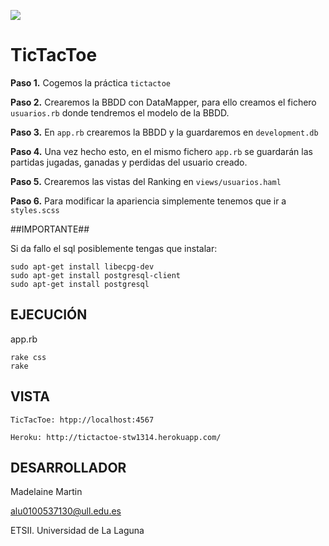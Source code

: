 ![](http://banot.etsii.ull.es/alu4103/STW/tictactoe.jpg)

TicTacToe
================================

**Paso 1.** Cogemos la práctica `tictactoe` 

**Paso 2.** Crearemos la BBDD con DataMapper, para ello creamos el fichero `usuarios.rb` donde tendremos el modelo de la BBDD.

**Paso 3.** En `app.rb` crearemos la BBDD y la guardaremos en `development.db`

**Paso 4.** Una vez hecho esto, en el mismo fichero `app.rb` se guardarán las partidas jugadas, ganadas y perdidas del usuario creado.

**Paso 5.** Crearemos las vistas del Ranking en `views/usuarios.haml`

**Paso 6.** Para modificar la apariencia simplemente tenemos que ir a `styles.scss`


##IMPORTANTE##

Si da fallo el sql posiblemente tengas que instalar:
    
    sudo apt-get install libecpg-dev
    sudo apt-get install postgresql-client
    sudo apt-get install postgresql
    
## EJECUCIÓN ##

app.rb

    rake css
    rake

## VISTA ##

    TicTacToe: htpp://localhost:4567
    
    Heroku: http://tictactoe-stw1314.herokuapp.com/

## DESARROLLADOR ##

Madelaine Martin

alu0100537130@ull.edu.es

ETSII. Universidad de La Laguna
